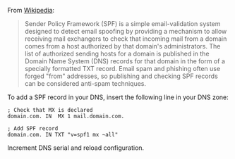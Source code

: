From [Wikipedia](https://en.wikipedia.org/wiki/Sender_Policy_Framework):

> Sender Policy Framework (SPF) is a simple email-validation system designed to detect email spoofing by providing a mechanism to allow receiving mail exchangers to check that incoming mail from a domain comes from a host authorized by that domain's administrators. The list of authorized sending hosts for a domain is published in the Domain Name System (DNS) records for that domain in the form of a specially formatted TXT record. Email spam and phishing often use forged "from" addresses, so publishing and checking SPF records can be considered anti-spam techniques.

To add a SPF record in your DNS, insert the following line in your DNS zone:

    ; Check that MX is declared
    domain.com. IN  MX 1 mail.domain.com.

    ; Add SPF record
    domain.com. IN TXT "v=spf1 mx ~all" 

Increment DNS serial and reload configuration.